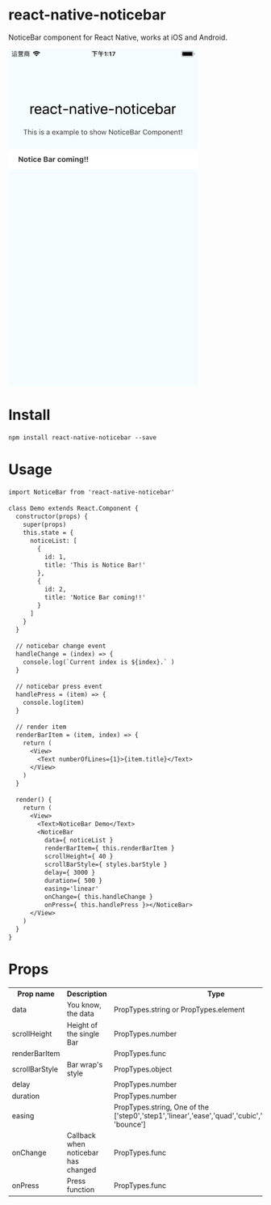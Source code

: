 # react-native-noticebar

NoticeBar component for React Native, works at iOS and Android.

<img style="display:block;margin-bottom: 15px" width="375" src="./docs/demo.png"/>

# Install

```
npm install react-native-noticebar --save
```

# Usage

```
import NoticeBar from 'react-native-noticebar'

class Demo extends React.Component {
  constructor(props) {
    super(props)
    this.state = {
      noticeList: [
        {
          id: 1,
          title: 'This is Notice Bar!'
        },
        {
          id: 2,
          title: 'Notice Bar coming!!'
        }
      ]
    }
  }

  // noticebar change event
  handleChange = (index) => {
    console.log(`Current index is ${index}.` )
  }

  // noticebar press event
  handlePress = (item) => {
    console.log(item)
  }

  // render item
  renderBarItem = (item, index) => {
    return (
      <View>
        <Text numberOfLines={1}>{item.title}</Text>
      </View>
    )
  }

  render() {
    return (
      <View>
        <Text>NoticeBar Demo</Text>
        <NoticeBar
          data={ noticeList }
          renderBarItem={ this.renderBarItem }
          scrollHeight={ 40 }
          scrollBarStyle={ styles.barStyle }
          delay={ 3000 }
          duration={ 500 }
          easing='linear'
          onChange={ this.handleChange }
          onPress={ this.handlePress }></NoticeBar>
      </View>
    )
  }
}
```

# Props

<table>
    <tr>
        <th>Prop name</th>
        <th>Description</th>
        <th>Type</th>
        <th>Default</th>
    </tr>
    <tr>
        <td>data</td>
        <td>You know, the data</td>
        <td>PropTypes.string or PropTypes.element</td>
        <td></td>
    </tr>
    <tr>
        <td>scrollHeight</td>
        <td>Height of the single Bar</td>
        <td>PropTypes.number</td>
        <td>36</td>
    </tr>
    <tr>
        <td>renderBarItem</td>
        <td></td>
        <td>PropTypes.func</td>
        <td></td>
    </tr>
    <tr>
        <td>scrollBarStyle</td>
        <td>Bar wrap's style</td>
        <td>PropTypes.object</td>
        <td></td>
    </tr>
    <tr>
        <td>delay</td>
        <td></td>
        <td>PropTypes.number</td>
        <td>3000</td>
    </tr>
    <tr>
        <td>duration</td>
        <td></td>
        <td>PropTypes.number</td>
        <td>500</td>
    </tr>
    <tr>
        <td>easing</td>
        <td></td>
        <td>PropTypes.string, One of the ['step0','step1','linear','ease','quad','cubic','sin','circle','exp',
'bounce']</td>
        <td>linear</td>
    </tr>
    <tr>
        <td>onChange</td>
        <td>Callback when noticebar has changed</td>
        <td>PropTypes.func</td>
        <td></td>
    </tr>
    <tr>
        <td>onPress</td>
        <td>Press function</td>
        <td>PropTypes.func</td>
        <td></td>
    </tr>
</table>
